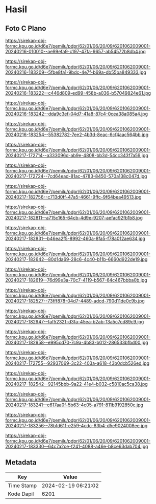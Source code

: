 # Hasil

## Foto C Plano

https://sirekap-obj-formc.kpu.go.id/d6e7/pemilu/pdpr/62/01/06/20/09/6201062009001-20240216-010010--ae99efa9-c197-47fa-9657-ab54572b8db4.jpg

https://sirekap-obj-formc.kpu.go.id/d6e7/pemilu/pdpr/62/01/06/20/09/6201062009001-20240216-183209--5fbe8fa1-9bdc-4e7f-b69a-db55ba849333.jpg

https://sirekap-obj-formc.kpu.go.id/d6e7/pemilu/pdpr/62/01/06/20/09/6201062009001-20240216-183222--c446d809-ed99-458b-a036-b57049824e61.jpg

https://sirekap-obj-formc.kpu.go.id/d6e7/pemilu/pdpr/62/01/06/20/09/6201062009001-20240216-183242--dda9c3ef-04d7-41a8-87c4-0cea38a085a4.jpg

https://sirekap-obj-formc.kpu.go.id/d6e7/pemilu/pdpr/62/01/06/20/09/6201062009001-20240216-183254--55382782-7ee2-4b3d-8eac-6cf4aac564bb.jpg

https://sirekap-obj-formc.kpu.go.id/d6e7/pemilu/pdpr/62/01/06/20/09/6201062009001-20240217-172714--a333096d-ab9e-4808-bb3d-54cc343f7a59.jpg

https://sirekap-obj-formc.kpu.go.id/d6e7/pemilu/pdpr/62/01/06/20/09/6201062009001-20240217-172724--7cd64ead-81ac-4783-8450-570a138c047d.jpg

https://sirekap-obj-formc.kpu.go.id/d6e7/pemilu/pdpr/62/01/06/20/09/6201062009001-20240217-182756--c713d0ff-47a5-4661-9ffc-9f64bea49513.jpg

https://sirekap-obj-formc.kpu.go.id/d6e7/pemilu/pdpr/62/01/06/20/09/6201062009001-20240217-182811--a715c165-64cb-4d9e-9207-aefac92fb1b8.jpg

https://sirekap-obj-formc.kpu.go.id/d6e7/pemilu/pdpr/62/01/06/20/09/6201062009001-20240217-182831--b46ea2f5-8992-460a-8fa5-f78a012ae634.jpg

https://sirekap-obj-formc.kpu.go.id/d6e7/pemilu/pdpr/62/01/06/20/09/6201062009001-20240217-182642--80d1da69-28c6-4c40-b11b-6660d922de19.jpg

https://sirekap-obj-formc.kpu.go.id/d6e7/pemilu/pdpr/62/01/06/20/09/6201062009001-20240217-182619--76d99e3a-70c7-4119-b567-64c467bbba0b.jpg

https://sirekap-obj-formc.kpu.go.id/d6e7/pemilu/pdpr/62/01/06/20/09/6201062009001-20240217-182527--73fff878-04d7-4489-adcd-790d11de0c9b.jpg

https://sirekap-obj-formc.kpu.go.id/d6e7/pemilu/pdpr/62/01/06/20/09/6201062009001-20240217-182947--faf52321-d3fa-45ea-b2ab-13a5c7cd89c9.jpg

https://sirekap-obj-formc.kpu.go.id/d6e7/pemilu/pdpr/62/01/06/20/09/6201062009001-20240217-182958--e995cd70-7c9a-4b83-b012-286533bfbd00.jpg

https://sirekap-obj-formc.kpu.go.id/d6e7/pemilu/pdpr/62/01/06/20/09/6201062009001-20240217-172755--92937069-3c22-403a-a618-43b0dcb526ed.jpg

https://sirekap-obj-formc.kpu.go.id/d6e7/pemilu/pdpr/62/01/06/20/09/6201062009001-20240217-182542--92145bbb-9a22-41e4-b032-c5810ac5ca38.jpg

https://sirekap-obj-formc.kpu.go.id/d6e7/pemilu/pdpr/62/01/06/20/09/6201062009001-20240217-183241--c617aa0f-5b63-4c05-a791-811b9192850c.jpg

https://sirekap-obj-formc.kpu.go.id/d6e7/pemilu/pdpr/62/01/06/20/09/6201062009001-20240217-183256--78bfd61f-e259-4cdc-83b4-d5e9024008ee.jpg

https://sirekap-obj-formc.kpu.go.id/d6e7/pemilu/pdpr/62/01/06/20/09/6201062009001-20240217-183330--64c7a2ce-f241-4088-a46e-b8ce63dab704.jpg


## Metadata

| Key        | Value               |
| ---------- | ------------------- |
| Time Stamp | 2024-02-19 06:21:02 |
| Kode Dapil | 6201                |



